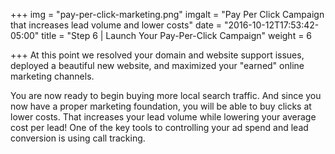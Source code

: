 +++
img = "pay-per-click-marketing.png"
imgalt = "Pay Per Click Campaign that increases lead volume and lower costs"
date = "2016-10-12T17:53:42-05:00"
title = "Step 6 | Launch Your Pay-Per-Click Campaign"
weight = 6

+++
At this point we resolved your domain and website support issues, deployed a beautiful new website, and maximized your "earned" online marketing channels.
<!--more-->

You are now ready to begin buying more local search traffic. And since you now have a proper marketing foundation, you will be able to buy clicks at lower costs. That increases your lead volume while lowering your average cost per lead! One of the key tools to controlling your ad spend and lead conversion is using call tracking.
<!--more-->

